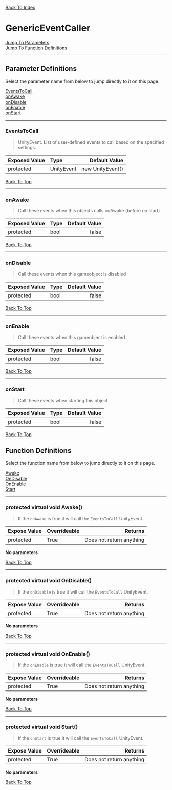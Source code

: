 [Back To Index](../../../index.md)

# GenericEventCaller

[Jump To Parameters](#parameter-definitions)<br/>
[Jump To Function Definitions](#functions-definitions)<br/>

--------------------------------------------------------
## Parameter Definitions<a name="parameter-definitions"></a>

Select the parameter name from below to jump directly to it on this page.

[EventsToCall](#parameter-EventsToCall)<br>
[onAwake](#parameter-onAwake)<br>
[onDisable](#parameter-onDisable)<br>
[onEnable](#parameter-onEnable)<br>
[onStart](#parameter-onStart)<br>

------------------
### EventsToCall<a name="parameter-EventsToCall"></a>

> UnityEvent. List of user-defined events to call based on the specified settings.

| Exposed Value | Type | Default Value |
|:---|:---|---:|
|protected |UnityEvent|new UnityEvent()

[Back To Top](#)

------------------
### onAwake<a name="parameter-onAwake"></a>

> Call these events when this objects calls onAwake (before on start)

| Exposed Value | Type | Default Value |
|:---|:---|---:|
|protected |bool|false

[Back To Top](#)

------------------
### onDisable<a name="parameter-onDisable"></a>

> Call these events when this gameobject is disabled

| Exposed Value | Type | Default Value |
|:---|:---|---:|
|protected |bool|false

[Back To Top](#)

------------------
### onEnable<a name="parameter-onEnable"></a>

> Call these events when this gameobject is enabled.

| Exposed Value | Type | Default Value |
|:---|:---|---:|
|protected |bool|false

[Back To Top](#)

------------------
### onStart<a name="parameter-onStart"></a>

> Call these events when starting this object

| Exposed Value | Type | Default Value |
|:---|:---|---:|
|protected |bool|false

[Back To Top](#)

## Function Definitions<a name="functions-definitions"></a>

Select the function name from below to jump directly to it on this page.

[Awake](#Awake)<br>
[OnDisable](#OnDisable)<br>
[OnEnable](#OnEnable)<br>
[Start](#Start)<br>

------------------
### protected virtual void Awake()<a name="Awake"></a>

>   If the `onAwake` is true it will call the `EventsToCall` UnityEvent. 

| Expose Value | Overrideable | Returns |
|:---|:---|---:|
|protected|True|Does not return anything|

**No parameters**

[Back To Top](#)

------------------
### protected virtual void OnDisable()<a name="OnDisable"></a>

>   If the `onDisable` is true it will call the `EventsToCall` UnityEvent. 

| Expose Value | Overrideable | Returns |
|:---|:---|---:|
|protected|True|Does not return anything|

**No parameters**

[Back To Top](#)

------------------
### protected virtual void OnEnable()<a name="OnEnable"></a>

>   If the `onEnable` is true it will call the `EventsToCall` UnityEvent. 

| Expose Value | Overrideable | Returns |
|:---|:---|---:|
|protected|True|Does not return anything|

**No parameters**

[Back To Top](#)

------------------
### protected virtual void Start()<a name="Start"></a>

>   If the `onStart` is true it will call the `EventsToCall` UnityEvent. 

| Expose Value | Overrideable | Returns |
|:---|:---|---:|
|protected|True|Does not return anything|

**No parameters**

[Back To Top](#)

